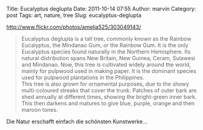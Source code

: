 Title: Eucalyptus deglupta
Date: 2011-10-14 07:55
Author: marvin
Category: post
Tags: art, nature, tree
Slug: eucalyptus-deglupta

http://www.flickr.com/photos/amelia525/303049143/

> Eucalyptus deglupta is a tall tree, commonly known as the Rainbow
> Eucalyptus, the Mindanao Gum, or the Rainbow Gum. It is the only
> Eucalyptus species found naturally in the Northern Hemisphere. Its
> natural distribution spans New Britain, New Guinea, Ceram, Sulawesi
> and Mindanao. Now, this tree is cultivated widely around the world,
> mainly for pulpwood used in making paper. It is the dominant species
> used for pulpwood plantations in the Philippines.  
>  This tree is also grown for ornamental purposes, due to the showy
> multi-coloured streaks that cover the trunk. Patches of outer bark are
> shed annually at different times, showing the bright-green inner bark.
> This then darkens and matures to give blue, purple, orange and then
> maroon tones.

Die Natur erschafft einfach die schönsten Kunstwerke...

